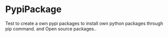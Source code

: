 # PypiPackage

Test to create a own pypi packages to install own python packages through pip command.
and Open source packages..
